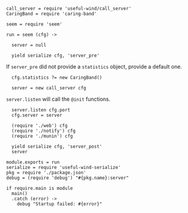     call_server = require 'useful-wind/call_server'
    CaringBand = require 'caring-band'

    seem = require 'seem'

    run = seem (cfg) ->

      server = null

      yield serialize cfg, 'server_pre'

If `server_pre` did not provide a `statistics` object, provide a default one.

      cfg.statistics ?= new CaringBand()

      server = new call_server cfg

`server.listen` will call the `@init` functions.

      server.listen cfg.port
      cfg.server = server

      (require './web') cfg
      (require './notify') cfg
      (require './munin') cfg

      yield serialize cfg, 'server_post'
      server

    module.exports = run
    serialize = require 'useful-wind-serialize'
    pkg = require './package.json'
    debug = (require 'debug') "#{pkg.name}:server"

    if require.main is module
      main()
      .catch (error) ->
        debug "Startup failed: #{error}"
